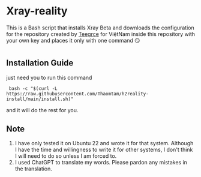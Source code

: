 # Xray-reality
This is a Bash script that installs Xray Beta and downloads the configuration for the repository created by [Teegrce](https://www.youtube.com/channel/UCk6D0n5Xy6EN16AE2g6q0uQ) for ViệtNam inside this repository with your own key and places it only with one command 😏
#
## Installation Guide
just need you to run this command
```
 bash -c "$(curl -L https://raw.githubusercontent.com/Thaomtam/h2reality-install/main/install.sh)"
``` 
and it will do the rest for you.
## Note
1. I have only tested it on Ubuntu 22 and wrote it for that system. Although I have the time and willingness to write it for other systems, I don't think I will need to do so unless I am forced to.
2. I used ChatGPT to translate my words. Please pardon any mistakes in the translation.
